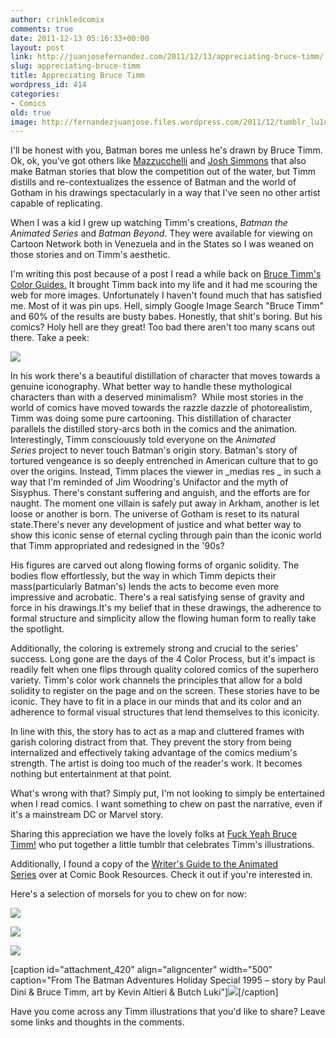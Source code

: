 ```yaml
---
author: crinkledcomix
comments: true
date: 2011-12-13 05:16:33+00:00
layout: post
link: http://juanjosefernandez.com/2011/12/13/appreciating-bruce-timm/
slug: appreciating-bruce-timm
title: Appreciating Bruce Timm
wordpress_id: 414
categories:
- Comics
old: true
image: http://fernandezjuanjose.files.wordpress.com/2011/12/tumblr_lu1u8xdi6b1r5jy79.jpeg
---
```


I'll be honest with you, Batman bores me unless he's drawn by Bruce Timm. Ok, ok, you've got others like [Mazzucchelli](http://en.wikipedia.org/wiki/Batman:_Year_One) and [Josh Simmons](http://www.joshuahallsimmons.com/batman.html) that also make Batman stories that blow the competition out of the water, but Timm distills and re-contextualizes the essence of Batman and the world of Gotham in his drawings spectacularly in a way that I've seen no other artist capable of replicating.

When I was a kid I grew up watching Timm's creations, _Batman the Animated Series_ and _Batman Beyond_. They were available for viewing on Cartoon Network both in Venezuela and in the States so I was weaned on those stories and on Timm's aesthetic.

I'm writing this post because of a post I read a while back on [Bruce Timm's Color Guides.](http://comicscomicsmag.com/2010/05/bruce-timm-color-guide.html) It brought Timm back into my life and it had me scouring the web for more images. Unfortunately I haven't found much that has satisfied me. Most of it was pin ups. Hell, simply Google Image Search "Bruce Timm" and 60% of the results are busty babes. Honestly, that shit's boring. But his comics? Holy hell are they great! Too bad there aren't too many scans out there. Take a peek:

[![](http://fernandezjuanjose.files.wordpress.com/2011/12/tumblr_lu1u8xdi6b1r5jy79.jpeg)](http://fernandezjuanjose.files.wordpress.com/2011/12/tumblr_lu1u8xdi6b1r5jy79.jpeg)

In his work there's a beautiful distillation of character that moves towards a genuine iconography. What better way to handle these mythological characters than with a deserved minimalism?  While most stories in the world of comics have moved towards the razzle dazzle of photorealistim, Timm was doing some pure cartooning. This distillation of character parallels the distilled story-arcs both in the comics and the animation. Interestingly, Timm consciouusly told everyone on the _Animated Series_ project to never touch Batman's origin story. Batman's story of tortured vengeance is so deeply entrenched in American culture that to go over the origins. Instead, Timm places the viewer in _medias res _ in such a way that I'm reminded of Jim Woodring's Unifactor and the myth of Sisyphus. There's constant suffering and anguish, and the efforts are for naught. The moment one villain is safely put away in Arkham, another is let loose or another is born. The universe of Gotham is reset to its natural state.There's never any development of justice and what better way to show this iconic sense of eternal cycling through pain than the iconic world that Timm appropriated and redesigned in the '90s?

His figures are carved out along flowing forms of organic solidity. The bodies flow effortlessly, but the way in which Timm depicts their mass(particularly Batman's) lends the acts to become even more impressive and acrobatic. There's a real satisfying sense of gravity and force in his drawings.It's my belief that in these drawings, the adherence to formal structure and simplicity allow the flowing human form to really take the spotlight.

Additionally, the coloring is extremely strong and crucial to the series' success. Long gone are the days of the 4 Color Process, but it's impact is readily felt when one flips through quality colored comics of the superhero variety. Timm's color work channels the principles that allow for a bold solidity to register on the page and on the screen. These stories have to be iconic. They have to fit in a place in our minds that and its color and an adherence to formal visual structures that lend themselves to this iconicity.

In line with this, the story has to act as a map and cluttered frames with garish coloring distract from that. They prevent the story from being internalized and effectively taking advantage of the comics medium's strength. The artist is doing too much of the reader's work. It becomes nothing but entertainment at that point.

What's wrong with that? Simply put, I'm not looking to simply be entertained when I read comics. I want something to chew on past the narrative, even if it's a mainstream DC or Marvel story.

Sharing this appreciation we have the lovely folks at [Fuck Yeah Bruce Timm!](http://fuckyeahbrucetimm.tumblr.com/) who put together a little tumblr that celebrates Timm's illustrations.

Additionally, I found a copy of the [Writer's Guide to the Animated Series](http://robot6.comicbookresources.com/2009/12/peruse-the-writers-bible-for-batman-the-animated-series/) over at Comic Book Resources. Check it out if you're interested in.

Here's a selection of morsels for you to chew on for now:

[![](http://fernandezjuanjose.files.wordpress.com/2011/12/picture-11-e1323753217410.png)](http://fernandezjuanjose.files.wordpress.com/2011/12/picture-11.png)

[![](http://fernandezjuanjose.files.wordpress.com/2011/12/picture-2-e1323753275759.png)](http://fernandezjuanjose.files.wordpress.com/2011/12/picture-2.png)

[![](http://fernandezjuanjose.files.wordpress.com/2011/12/timm248.jpeg)](http://fernandezjuanjose.files.wordpress.com/2011/12/timm248.jpeg)

[caption id="attachment_420" align="aligncenter" width="500" caption="From The Batman Adventures Holiday Special 1995 – story by Paul Dini & Bruce Timm, art by Kevin Altieri & Butch Luki"][![](http://fernandezjuanjose.files.wordpress.com/2011/12/toast.jpeg)](http://fernandezjuanjose.files.wordpress.com/2011/12/toast.jpeg)[/caption]

Have you come across any Timm illustrations that you'd like to share? Leave some links and thoughts in the comments.
